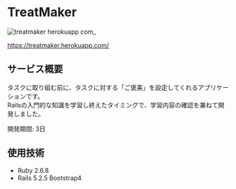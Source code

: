 # TreatMaker
![treatmaker herokuapp com_](https://user-images.githubusercontent.com/84756197/159107783-89491488-0fdb-4aa9-bcdf-0e0cd16ba314.png)

https://treatmaker.herokuapp.com/

## サービス概要
タスクに取り組む前に、タスクに対する「ご褒美」を設定してくれるアプリケーションです。<br>
Railsの入門的な知識を学習し終えたタイミングで、学習内容の確認を兼ねて開発しました。

開発期間: 3日

## 使用技術
- Ruby 2.6.8
- Rails 5.2.5
Bootstrap4

